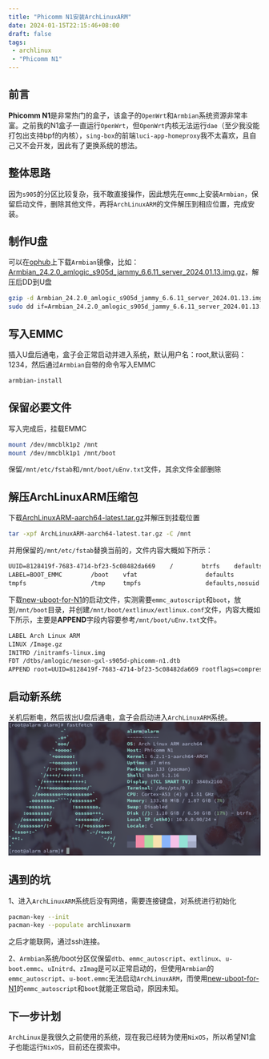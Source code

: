 ```yaml
---
title: "Phicomm N1安装ArchLinuxARM"
date: 2024-01-15T22:15:46+08:00
draft: false
tags:
 - archlinux
 - "Phicomm N1"
---
```


## 前言

**Phicomm N1**是非常热门的盒子，该盒子的`OpenWrt`和`Armbian`系统资源非常丰富。之前我的N1盒子一直运行`OpenWrt`，但`OpenWrt`内核无法运行`dae`（至少我没能打包出支持bpf的内核），`sing-box`的前端`luci-app-homeproxy`我不太喜欢，且自己又不会开发，因此有了更换系统的想法。

## 整体思路

因为`s905`的分区比较复杂，我不敢直接操作，因此想先在`emmc`上安装`Armbian`，保留启动文件，删除其他文件，再将`ArchLinuxARM`的文件解压到相应位置，完成安装。

## 制作U盘

可以在[ophub](https://github.com/ophub/amlogic-s9xxx-armbian/releases/)上下载`Armbian`镜像，比如：[Armbian_24.2.0_amlogic_s905d_jammy_6.6.11_server_2024.01.13.img.gz](https://github.com/ophub/amlogic-s9xxx-armbian/releases/download/Armbian_jammy_save_2024.01/Armbian_24.2.0_amlogic_s905d_jammy_6.6.11_server_2024.01.13.img.gz)，解压后DD到U盘
```bash
gzip -d Armbian_24.2.0_amlogic_s905d_jammy_6.6.11_server_2024.01.13.img.gz
sudo dd if=Armbian_24.2.0_amlogic_s905d_jammy_6.6.11_server_2024.01.13.img of=/dev/sda status=progress
```

## 写入EMMC

插入U盘后通电，盒子会正常启动并进入系统，默认用户名：root,默认密码：1234，然后通过`Armbian`自带的命令写入EMMC
```bash
armbian-install
```

## 保留必要文件

写入完成后，挂载EMMC
```bash
mount /dev/mmcblk1p2 /mnt
mount /dev/mmcblk1p1 /mnt/boot
```
保留`/mnt/etc/fstab`和`/mnt/boot/uEnv.txt`文件，其余文件全部删除

## 解压ArchLinuxARM压缩包

下载[ArchLinuxARM-aarch64-latest.tar.gz](https://mirrors.ustc.edu.cn/archlinuxarm/os/ArchLinuxARM-aarch64-latest.tar.gz)并解压到挂载位置
```bash
tar -xpf ArchLinuxARM-aarch64-latest.tar.gz -C /mnt
```
并用保留的`/mnt/etc/fstab`替换当前的，文件内容大概如下所示：
```txt
UUID=8128419f-7683-4714-bf23-5c08482da669    /        btrfs    defaults,noatime,compress=zstd:6      0 1
LABEL=BOOT_EMMC        /boot    vfat                   defaults                   0 2
tmpfs                  /tmp     tmpfs                  defaults,nosuid            0 0
```
下载[new-uboot-for-N1](https://github.com/cattyhouse/new-uboot-for-N1)的启动文件，实测需要`emmc_autoscript`和`boot`，放到`/mnt/boot`目录，并创建`/mnt/boot/extlinux/extlinux.conf`文件，内容大概如下所示，主要是**APPEND**字段内容要参考`/mnt/boot/uEnv.txt`文件。
```txt
LABEL Arch Linux ARM
LINUX /Image.gz
INITRD /initramfs-linux.img
FDT /dtbs/amlogic/meson-gxl-s905d-phicomm-n1.dtb
APPEND root=UUID=8128419f-7683-4714-bf23-5c08482da669 rootflags=compress=zstd:6 rw rootfstype=btrfs console=ttyAML0,115200n8 console=tty0 no_console_suspend consoleblank=0 fsck.fix=yes fsck.repair=yes net.ifnames=0 loglevel=1
```

## 启动新系统

关机后断电，然后拔出U盘后通电，盒子会启动进入`ArchLinuxARM`系统。
![系统截图](2024-01-15_22:46:49.png)

## 遇到的坑

1、进入`ArchLinuxARM`系统后没有网络，需要连接键盘，对系统进行初始化
```bash
pacman-key --init
pacman-key --populate archlinuxarm
```
之后才能联网，通过ssh连接。

2、`Armbian`系统/boot分区仅保留`dtb`、`emmc_autoscript`、`extlinux`、`u-boot.emmc`、`uInitrd`、`zImag`是可以正常启动的，但使用`Armbian`的`emmc_autoscript`、`u-boot.emmc`无法启动`ArchLinuxARM`，而使用[new-uboot-for-N1](https://github.com/cattyhouse/new-uboot-for-N1)的`emmc_autoscript`和`boot`就能正常启动，原因未知。

## 下一步计划

`ArchLinux`是我很久之前使用的系统，现在我已经转为使用`NixOS`，所以希望N1盒子也能运行`NixOS`，目前还在摸索中。
